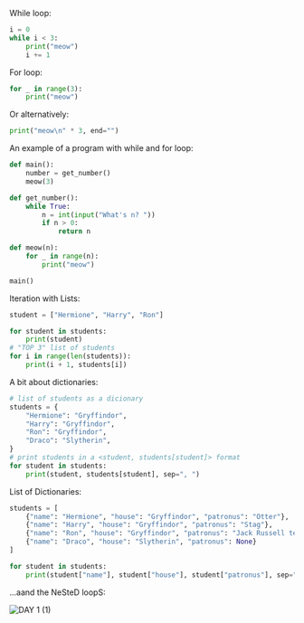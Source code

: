 While loop:
```python
i = 0
while i < 3:
    print("meow")
    i += 1
```
For loop:
```python
for _ in range(3):
    print("meow")
```
Or alternatively:
```python
print("meow\n" * 3, end="")
```
An example of a program with while and for loop:
```python
def main():
    number = get_number()
    meow(3)

def get_number():
    while True:
        n = int(input("What's n? "))
        if n > 0:
            return n

def meow(n):
    for _ in range(n):
        print("meow")

main()
```
Iteration with Lists:
```python
student = ["Hermione", "Harry", "Ron"]

for student in students:
    print(student)   
# "TOP 3" list of students
for i in range(len(students)):
    print(i + 1, students[i])
```
A bit about dictionaries:
```python
# list of students as a dicionary
students = {
    "Hermione": "Gryffindor",
    "Harry": "Gryffindor",
    "Ron": "Gryffindor",
    "Draco": "Slytherin",
}
# print students in a <student, students[student]> format
for student in students:
    print(student, students[student], sep=", ")
```
List of Dictionaries:
```python
students = [
    {"name": "Hermione", "house": "Gryffindor", "patronus": "Otter"},
    {"name": "Harry", "house": "Gryffindor", "patronus": "Stag"},
    {"name": "Ron", "house": "Gryffindor", "patronus": "Jack Russell terrier"},
    {"name": "Draco", "house": "Slytherin", "patronus": None}
]

for student in students:
    print(student["name"], student["house"], student["patronus"], sep=", ")
```
...aand the NeSteD loopS:

![DAY 1 (1)](https://github.com/8ARTEZZIO/CS50P/assets/159695537/5ea654f5-0584-4717-a99f-b45e4028709f)
